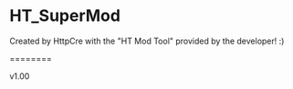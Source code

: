 # HT_SuperMod

Created by HttpCre with the "HT Mod Tool" provided by the developer! :)

========

v1.00
